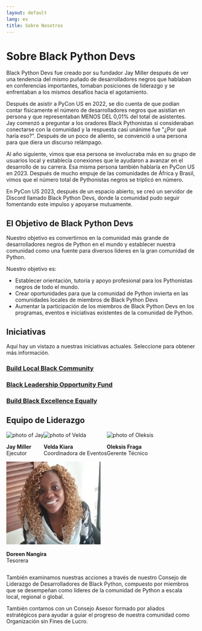 ```yaml
---
layout: default
lang: es
title: Sobre Nosotros
---
```


# Sobre Black Python Devs

Black Python Devs fue creado por su fundador Jay Miller después de ver una tendencia del mismo puñado de desarrolladores negros que hablaban en conferencias importantes, tomaban posiciones de liderazgo y se enfrentaban a los mismos desafíos hacia el agotamiento.

Después de asistir a PyCon US en 2022, se dio cuenta de que podían contar físicamente el número de desarrolladores negros que asistían en persona y que representaban MENOS DEL 0,01% del total de asistentes. Jay comenzó a preguntar a los oradores Black Pythonistas si consideraban conectarse con la comunidad y la respuesta casi unánime fue "¿Por qué haría eso?". Después de un poco de aliento, se convenció a una persona para que diera un discurso relámpago.

Al año siguiente, vimos que esa persona se involucraba más en su grupo de usuarios local y establecía conexiones que le ayudaron a avanzar en el desarrollo de su carrera. Esa misma persona también hablaría en PyCon US en 2023. Después de mucho empuje de las comunidades de África y Brasil, vimos que el número total de Pythonistas negros se triplicó en número.

En PyCon US 2023, después de un espacio abierto, se creó un servidor de Discord llamado Black Python Devs, donde la comunidad pudo seguir fomentando este impulso y apoyarse mutuamente.

## El Objetivo de Black Python Devs

Nuestro objetivo es convertirnos en la comunidad más grande de desarrolladores negros de Python en el mundo y establecer nuestra comunidad como una fuente para diversos líderes en la gran comunidad de Python.

Nuestro objetivo es:

- Establecer orientación, tutoría y apoyo profesional para los Pythonistas negros de todo el mundo.
- Crear oportunidades para que la comunidad de Python invierta en las comunidades locales de miembros de Black Python Devs
- Aumentar la participación de los miembros de Black Python Devs en los programas, eventos e iniciativas existentes de la comunidad de Python.

## Iniciativas

Aquí hay un vistazo a nuestras iniciativas actuales. Seleccione para obtener más información.

<div class="grid">
<article>
<h3><a href="/initiatives#build-local-black-community">Build Local Black Community</a></h3>
</article>
<article>
<h3><a href="/initiatives#black-leadership-opportunity-fundblack-">Black Leadership Opportunity Fund</a></h3>
</article>
<article>
<h3><a href="/initiatives#build-black-excellence-equally">Build Black Excellence Equally</a></h3>
</article>
</div>

## Equipo de Liderazgo

<div class="grid" style="display:flex; flex-wrap: wrap;" markdown="1">

<article class="leadership-photo-container">
<img class="leadership-photo" alt="photo of Jay" src="https://github.com/kjaymiller.png">
<p><strong>Jay Miller</strong><br/>
Ejecutor</p>
</article>

<article class="leadership-photo-container">
<img class="leadership-photo" alt="photo of Velda" src="https://github.com/VeldaKiara.png">
<p><strong>Velda Kiara</strong><br/>
Coordinadora de Eventos</p>
</article>

<article class="leadership-photo-container">
<img class="leadership-photo" alt="photo of Oleksis" src="https://github.com/oleksis.png">
<p><strong>Oleksis Fraga</strong><br/>
Gerente Técnico</p>
</article>

<article class="leadership-photo-container">
<img class="leadership-photo" alt="photo of Doreen" src="/assets/images/doreen.png">
<p><strong>Doreen Nangira</strong><br/>
Tesorera</p>
</article>
</div>

También examinamos nuestras acciones a través de nuestro Consejo de Liderazgo de Desarrolladores de Black Python, compuesto por miembros que se desempeñan como líderes de la comunidad de Python a escala local, regional o global.

También contamos con un Consejo Asesor formado por aliados estratégicos para ayudar a guiar el progreso de nuestra comunidad como Organización sin Fines de Lucro.
